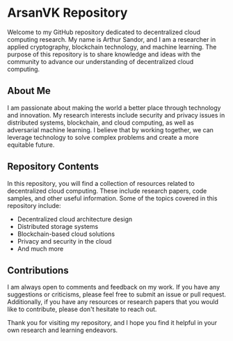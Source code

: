 # ArsanVK Repository

Welcome to my GitHub repository dedicated to decentralized cloud computing research. My name is Arthur Sandor, and I am a researcher in applied cryptography, blockchain technology, and machine learning. The purpose of this repository is to share knowledge and ideas with the community to advance our understanding of decentralized cloud computing.

## About Me

I am passionate about making the world a better place through technology and innovation. My research interests include security and privacy issues in distributed systems, blockchain, and cloud computing, as well as adversarial machine learning. I believe that by working together, we can leverage technology to solve complex problems and create a more equitable future.

## Repository Contents

In this repository, you will find a collection of resources related to decentralized cloud computing. These include research papers, code samples, and other useful information. Some of the topics covered in this repository include:

- Decentralized cloud architecture design
- Distributed storage systems
- Blockchain-based cloud solutions
- Privacy and security in the cloud
- And much more

## Contributions

I am always open to comments and feedback on my work. If you have any suggestions or criticisms, please feel free to submit an issue or pull request. Additionally, if you have any resources or research papers that you would like to contribute, please don't hesitate to reach out.

Thank you for visiting my repository, and I hope you find it helpful in your own research and learning endeavors.
